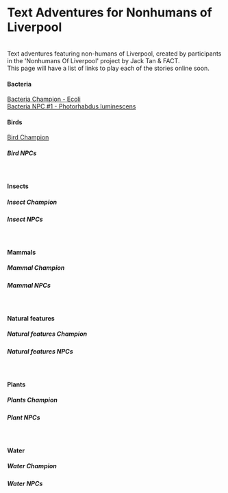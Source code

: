 <H1> Text Adventures for Nonhumans of Liverpool</H1>

<BR>
Text adventures featuring non-humans of Liverpool, created by participants in the 'Nonhumans Of Liverpool' project by Jack Tan & FACT.
<BR>
This page will have a list of links to play each of the stories online soon.
<BR>
<H4>Bacteria</H4>
  <a href="https://rawcdn.githack.com/factlearning/nonhumansofliverpooltextadventures/70d450834e20e8f86951a54b9ff7ec5e383bd01d/bacteria/champion/ecolichampion.html" target="_blank">Bacteria Champion - Ecoli</a>
  <BR>
  <a href="https://rawcdn.githack.com/factlearning/nonhumansofliverpooltextadventures/14e1a2603e33b2a7c9cea08c895e85ddccd27d85/bacteria/npcs/alienbacterianpc.html" target="_blank">Bacteria NPC #1 - Photorhabdus luminescens</a> 
  
<BR>
<H4>Birds</H4>
  <a href="https://rawcdn.githack.com/factlearning/nonhumansofliverpooltextadventures/8332a09dc3b7fae54784c8d8aecf9f5e40423df8/birds/champion/birdchampion.html" target="_blank">Bird Champion</a> 
  <BR>
<H5>Bird NPCs</H5>
<BR>
<H4>Insects</H4>
<H5>Insect Champion</H5>
<H5>Insect NPCs</H5>
<BR>
<H4>Mammals</H4>
<H5>Mammal Champion</H5>
<H5>Mammal NPCs</H5>
<BR>
<H4>Natural features</H4>
<H5>Natural features Champion</H5>
<H5>Natural features NPCs</H5>
<BR>
<H4>Plants</H4>
<H5>Plants Champion</H5>
<H5>Plant NPCs</H5>
<BR>
<H4>Water</H4>
<H5>Water Champion</H5>
<H5>Water NPCs</H5>

